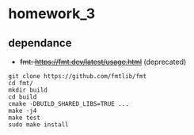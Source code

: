 # homework_3

## dependance

- ~~fmt: https://fmt.dev/latest/usage.html~~ (deprecated)

```shell
git clone https://github.com/fmtlib/fmt
cd fmt/
mkdir build
cd build
cmake -DBUILD_SHARED_LIBS=TRUE ...
make -j4
make test
sudo make install
```